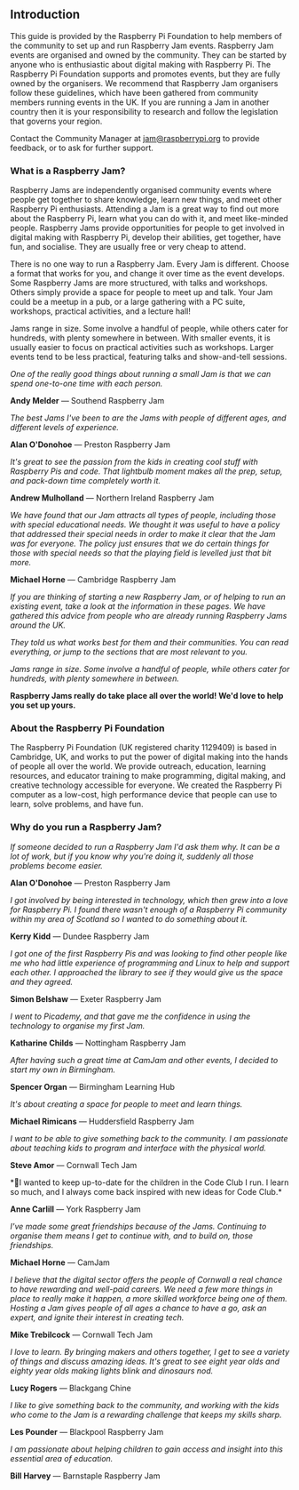 ## Introduction

This guide is provided by the Raspberry Pi Foundation to help members of the community to set up and run Raspberry Jam events. Raspberry Jam events are organised and owned by the community. They can be started by anyone who is enthusiastic about digital making with Raspberry Pi. The Raspberry Pi Foundation supports and promotes events, but they are fully owned by the organisers. We recommend that Raspberry Jam organisers follow these guidelines, which have been gathered from community members running events in the UK. If you are running a Jam in another country then it is your responsibility to research and follow the legislation that governs your region.

Contact the Community Manager at jam@raspberrypi.org to provide feedback, or to ask for further support.

### What is a Raspberry Jam?

Raspberry Jams are independently organised community events where people get together to share knowledge, learn new things, and meet other Raspberry Pi enthusiasts. Attending a Jam is a great way to find out more about the Raspberry Pi, learn what you can do with it, and meet like-minded people. Raspberry Jams provide opportunities for people to get involved in digital making with Raspberry Pi, develop their abilities, get together, have fun, and socialise. They are usually free or very cheap to attend.

There is no one way to run a Raspberry Jam. Every Jam is different. Choose a format that works for you, and change it over time as the event develops. Some Raspberry Jams are more structured, with talks and workshops. Others simply provide a space for people to meet up and talk. Your Jam could be a meetup in a pub, or a large gathering with a PC suite, workshops, practical activities, and a lecture hall!

Jams range in size. Some involve a handful of people, while others cater for hundreds, with plenty somewhere in between. With smaller events, it is usually easier to focus on practical activities such as workshops. Larger events tend to be less practical, featuring talks and show-and-tell sessions.

*One of the really good things about running a small Jam is that we can spend one-to-one time with each person.*

**Andy Melder** — Southend Raspberry Jam

*The best Jams I've been to are the Jams with people of different ages, and different levels of experience.*

**Alan O'Donohoe** — Preston Raspberry Jam

*It's great to see the passion from the kids in creating cool stuff with Raspberry Pis and code. That lightbulb moment makes all the prep, setup, and pack-down time completely worth it.*

**Andrew Mulholland** — Northern Ireland Raspberry Jam

*We have found that our Jam attracts all types of people, including those with special educational needs. We thought it was useful to have a policy that addressed their special needs in order to make it clear that the Jam was for everyone. The policy just ensures that we do certain things for those with special needs so that the playing field is levelled just that bit more.*

**Michael Horne** — Cambridge Raspberry Jam

*If you are thinking of starting a new Raspberry Jam, or of helping to run an existing event, take a look at the information in these pages. We have gathered this advice from people who are already running Raspberry Jams around the UK.*

*They told us what works best for them and their communities. You can read everything, or jump to the sections that are most relevant to you.*

*Jams range in size. Some involve a handful of people, while others cater for hundreds, with plenty somewhere in between.*

**Raspberry Jams really do take place all over the world! We'd love to help you set up yours.**

### About the Raspberry Pi Foundation

The Raspberry Pi Foundation (UK registered charity 1129409) is based in Cambridge, UK, and works to put the power of digital making into the hands of people all over the world. We provide outreach, education, learning resources, and educator training to make programming, digital making, and creative technology accessible for everyone. We created the Raspberry Pi computer as a low-cost, high performance device that people can use to learn, solve problems, and have fun.

### Why do you run a Raspberry Jam?

*If someone decided to run a Raspberry Jam I'd ask them why. It can be a lot of work, but if you know why you're doing it, suddenly all those problems become easier.*

**Alan O'Donohoe** — Preston Raspberry Jam

*I got involved by being interested in technology, which then grew into a love for Raspberry Pi. I found there wasn't enough of a Raspberry Pi community within my area of Scotland so I wanted to do something about it.*

**Kerry Kidd** — Dundee Raspberry Jam

*I got one of the first Raspberry Pis and was looking to find other people like me who had little experience of programming and Linux to help and support each other. I approached the library to see if they would give us the space and they agreed.*

**Simon Belshaw** — Exeter Raspberry Jam

*I went to Picademy, and that gave me the confidence in using the technology to organise my first Jam.*

**Katharine Childs** — Nottingham Raspberry Jam

*After having such a great time at CamJam and other events, I decided to start my own in Birmingham.*

**Spencer Organ** — Birmingham Learning Hub

*It's about creating a space for people to meet and learn things.*

**Michael Rimicans** — Huddersfield Raspberry Jam

*I want to be able to give something back to the community. I am passionate about teaching kids to program and interface with the physical world.*

**Steve Amor** — Cornwall Tech Jam

*I wanted to keep up-to-date for the children in the Code Club I run. I learn so much, and I always come back inspired with new ideas for Code Club.*

**Anne Carlill** — York Raspberry Jam

*I've made some great friendships because of the Jams. Continuing to organise them means I get to continue with, and to build on, those friendships.*

**Michael Horne** — CamJam

*I believe that the digital sector offers the people of Cornwall a real chance to have rewarding and well-paid careers. We need a few more things in place to really make it happen, a more skilled workforce being one of them. Hosting a Jam gives people of all ages a chance to have a go, ask an expert, and ignite their interest in creating tech.*

**Mike Trebilcock** — Cornwall Tech Jam

*I love to learn. By bringing makers and others together, I get to see a variety of things and discuss amazing ideas. It's great to see eight year olds and eighty year olds making lights blink and dinosaurs nod.*

**Lucy Rogers** — Blackgang Chine

*I like to give something back to the community, and working with the kids who come to the Jam is a rewarding challenge that keeps my skills sharp.*

**Les Pounder** — Blackpool Raspberry Jam

*I am passionate about helping children to gain access and insight into this essential area of education.*

**Bill Harvey** — Barnstaple Raspberry Jam

